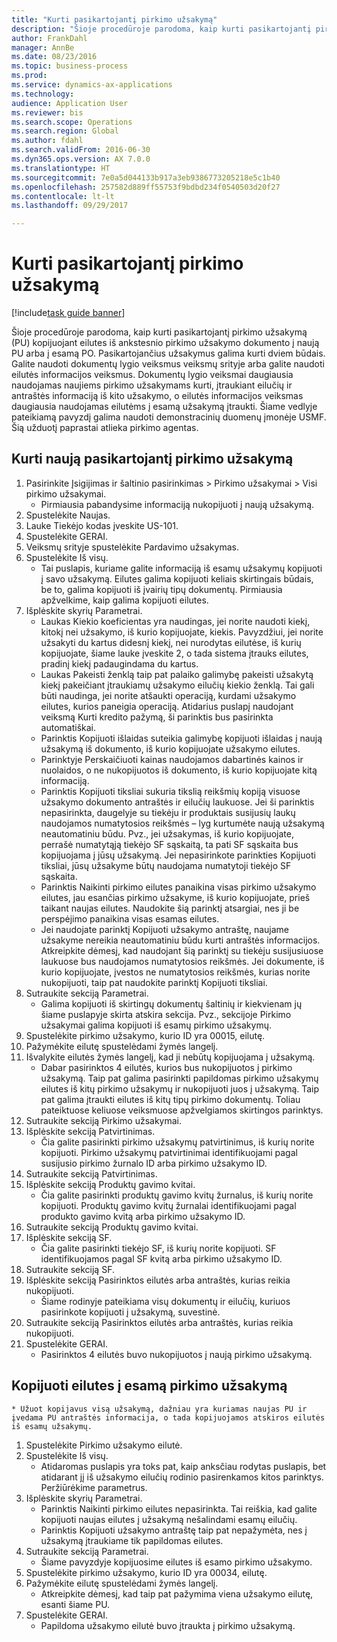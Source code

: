 ```yaml
--- 
title: "Kurti pasikartojantį pirkimo užsakymą"
description: "Šioje procedūroje parodoma, kaip kurti pasikartojantį pirkimo užsakymą (PU) kopijuojant eilutes iš ankstesnio pirkimo užsakymo dokumento į naują PU arba į esamą PO."
author: FrankDahl
manager: AnnBe
ms.date: 08/23/2016
ms.topic: business-process
ms.prod: 
ms.service: dynamics-ax-applications
ms.technology: 
audience: Application User
ms.reviewer: bis
ms.search.scope: Operations
ms.search.region: Global
ms.author: fdahl
ms.search.validFrom: 2016-06-30
ms.dyn365.ops.version: AX 7.0.0
ms.translationtype: HT
ms.sourcegitcommit: 7e0a5d044133b917a3eb9386773205218e5c1b40
ms.openlocfilehash: 257582d889ff55753f9bdbd234f0540503d20f27
ms.contentlocale: lt-lt
ms.lasthandoff: 09/29/2017

---
```

# <a name="create-a-repeat-purchase-order"></a>Kurti pasikartojantį pirkimo užsakymą

[!include[task guide banner](../../includes/task-guide-banner.md)]

Šioje procedūroje parodoma, kaip kurti pasikartojantį pirkimo užsakymą (PU) kopijuojant eilutes iš ankstesnio pirkimo užsakymo dokumento į naują PU arba į esamą PO. Pasikartojančius užsakymus galima kurti dviem būdais. Galite naudoti dokumentų lygio veiksmus veiksmų srityje arba galite naudoti eilutės informacijos veiksmus. Dokumentų lygio veiksmai daugiausia naudojamas naujiems pirkimo užsakymams kurti, įtraukiant eilučių ir antraštės informaciją iš kito užsakymo, o eilutės informacijos veiksmas daugiausia naudojamas eilutėms į esamą užsakymą įtraukti. Šiame vedlyje pateikiamą pavyzdį galima naudoti demonstracinių duomenų įmonėje USMF. Šią užduotį paprastai atlieka pirkimo agentas.


## <a name="create-a-new-repeat-purchase-order"></a>Kurti naują pasikartojantį pirkimo užsakymą
1. Pasirinkite Įsigijimas ir šaltinio pasirinkimas > Pirkimo užsakymai > Visi pirkimo užsakymai.
    * Pirmiausia pabandysime informaciją nukopijuoti į naują užsakymą.  
2. Spustelėkite Naujas.
3. Lauke Tiekėjo kodas įveskite US-101.
4. Spustelėkite GERAI.
5. Veiksmų srityje spustelėkite Pardavimo užsakymas.
6. Spustelėkite Iš visų.
    * Tai puslapis, kuriame galite informaciją iš esamų užsakymų kopijuoti į savo užsakymą. Eilutes galima kopijuoti keliais skirtingais būdais, be to, galima kopijuoti iš įvairių tipų dokumentų. Pirmiausia apžvelkime, kaip galima kopijuoti eilutes.   
7. Išplėskite skyrių Parametrai.
    * Laukas Kiekio koeficientas yra naudingas, jei norite naudoti kiekį, kitokį nei užsakymo, iš kurio kopijuojate, kiekis. Pavyzdžiui, jei norite užsakyti du kartus didesnį kiekį, nei nurodytas eilutėse, iš kurių kopijuojate, šiame lauke įveskite 2, o tada sistema įtrauks eilutes, pradinį kiekį padaugindama du kartus.  
    * Laukas Pakeisti ženklą taip pat palaiko galimybę pakeisti užsakytą kiekį pakeičiant įtraukiamų užsakymo eilučių kiekio ženklą. Tai gali būti naudinga, jei norite atšaukti operaciją, kurdami užsakymo eilutes, kurios paneigia operaciją. Atidarius puslapį naudojant veiksmą Kurti kredito pažymą, ši parinktis bus pasirinkta automatiškai.  
    * Parinktis Kopijuoti išlaidas suteikia galimybę kopijuoti išlaidas į naują užsakymą iš dokumento, iš kurio kopijuojate užsakymo eilutes.  
    * Parinktyje Perskaičiuoti kainas naudojamos dabartinės kainos ir nuolaidos, o ne nukopijuotos iš dokumento, iš kurio kopijuojate kitą informaciją.  
    * Parinktis Kopijuoti tiksliai sukuria tikslią reikšmių kopiją visuose užsakymo dokumento antraštės ir eilučių laukuose. Jei ši parinktis nepasirinkta, daugelyje su tiekėju ir produktais susijusių laukų naudojamos numatytosios reikšmės – lyg kurtumėte naują užsakymą neautomatiniu būdu. Pvz., jei užsakymas, iš kurio kopijuojate, perrašė numatytąją tiekėjo SF sąskaitą, ta pati SF sąskaita bus kopijuojama į jūsų užsakymą. Jei nepasirinkote parinkties Kopijuoti tiksliai, jūsų užsakyme būtų naudojama numatytoji tiekėjo SF sąskaita.  
    * Parinktis Naikinti pirkimo eilutes panaikina visas pirkimo užsakymo eilutes, jau esančias pirkimo užsakyme, iš kurio kopijuojate, prieš taikant naujas eilutes. Naudokite šią parinktį atsargiai, nes ji be perspėjimo panaikina visas esamas eilutes.  
    * Jei naudojate parinktį Kopijuoti užsakymo antraštę, naujame užsakyme nereikia neautomatiniu būdu kurti antraštės informacijos. Atkreipkite dėmesį, kad naudojant šią parinktį su tiekėju susijusiuose laukuose bus naudojamos numatytosios reikšmės. Jei dokumente, iš kurio kopijuojate, įvestos ne numatytosios reikšmės, kurias norite nukopijuoti, taip pat naudokite parinktį Kopijuoti tiksliai.  
8. Sutraukite sekciją Parametrai.
    * Galima kopijuoti iš skirtingų dokumentų šaltinių ir kiekvienam jų šiame puslapyje skirta atskira sekcija. Pvz., sekcijoje Pirkimo užsakymai galima kopijuoti iš esamų pirkimo užsakymų.  
9. Spustelėkite pirkimo užsakymo, kurio ID yra 00015, eilutę. 
10. Pažymėkite eilutę spustelėdami žymės langelį.
11. Išvalykite eilutės žymės langelį, kad ji nebūtų kopijuojama į užsakymą.
    * Dabar pasirinktos 4 eilutės, kurios bus nukopijuotos į pirkimo užsakymą. Taip pat galima pasirinkti papildomas pirkimo užsakymų eilutes iš kitų pirkimo užsakymų ir nukopijuoti juos į užsakymą. Taip pat galima įtraukti eilutes iš kitų tipų pirkimo dokumentų. Toliau pateiktuose keliuose veiksmuose apžvelgiamos skirtingos parinktys.  
12. Sutraukite sekciją Pirkimo užsakymai.
13. Išplėskite sekciją Patvirtinimas.
    * Čia galite pasirinkti pirkimo užsakymų patvirtinimus, iš kurių norite kopijuoti. Pirkimo užsakymų patvirtinimai identifikuojami pagal susijusio pirkimo žurnalo ID arba pirkimo užsakymo ID.  
14. Sutraukite sekciją Patvirtinimas.
15. Išplėskite sekciją Produktų gavimo kvitai.
    * Čia galite pasirinkti produktų gavimo kvitų žurnalus, iš kurių norite kopijuoti. Produktų gavimo kvitų žurnalai identifikuojami pagal produkto gavimo kvitą arba pirkimo užsakymo ID.   
16. Sutraukite sekciją Produktų gavimo kvitai.
17. Išplėskite sekciją SF.
    * Čia galite pasirinkti tiekėjo SF, iš kurių norite kopijuoti. SF identifikuojamos pagal SF kvitą arba pirkimo užsakymo ID.   
18. Sutraukite sekciją SF.
19. Išplėskite sekciją Pasirinktos eilutės arba antraštės, kurias reikia nukopijuoti.
    * Šiame rodinyje pateikiama visų dokumentų ir eilučių, kuriuos pasirinkote kopijuoti į užsakymą, suvestinė.   
20. Sutraukite sekciją Pasirinktos eilutės arba antraštės, kurias reikia nukopijuoti.
21. Spustelėkite GERAI.
    * Pasirinktos 4 eilutės buvo nukopijuotos į naują pirkimo užsakymą.   

## <a name="copy-lines-to-an-existing-purchase-order"></a>Kopijuoti eilutes į esamą pirkimo užsakymą
    * Užuot kopijavus visą užsakymą, dažniau yra kuriamas naujas PU ir įvedama PU antraštės informacija, o tada kopijuojamos atskiros eilutės iš esamų užsakymų.  
1. Spustelėkite Pirkimo užsakymo eilutė.
2. Spustelėkite Iš visų.
    * Atidaromas puslapis yra toks pat, kaip anksčiau rodytas puslapis, bet atidarant jį iš užsakymo eilučių rodinio pasirenkamos kitos parinktys. Peržiūrėkime parametrus.   
3. Išplėskite skyrių Parametrai.
    * Parinktis Naikinti pirkimo eilutes nepasirinkta. Tai reiškia, kad galite kopijuoti naujas eilutes į užsakymą nešalindami esamų eilučių.   
    * Parinktis Kopijuoti užsakymo antraštę taip pat nepažymėta, nes į užsakymą įtraukiame tik papildomas eilutes.   
4. Sutraukite sekciją Parametrai.
    * Šiame pavyzdyje kopijuosime eilutes iš esamo pirkimo užsakymo.   
5. Spustelėkite pirkimo užsakymo, kurio ID yra 00034, eilutę. 
6. Pažymėkite eilutę spustelėdami žymės langelį.
    * Atkreipkite dėmesį, kad taip pat pažymima viena užsakymo eilutę, esanti šiame PU.  
7. Spustelėkite GERAI.
    * Papildoma užsakymo eilutė buvo įtraukta į pirkimo užsakymą.  


